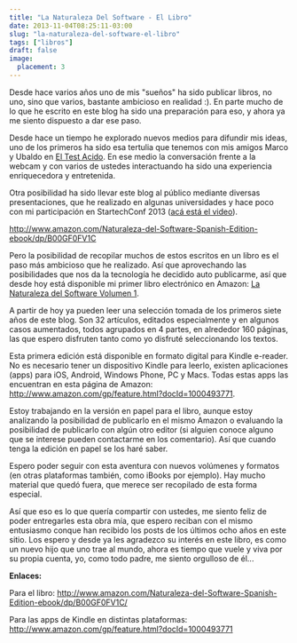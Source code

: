 ```yaml
---
title: "La Naturaleza Del Software - El Libro"
date: 2013-11-04T08:25:11-03:00
slug: "la-naturaleza-del-software-el-libro"
tags: ["libros"]
draft: false
image:
  placement: 3
---
```


Desde hace varios años uno de mis "sueños" ha sido publicar libros, no
uno, sino que varios, bastante ambicioso en realidad :). En parte mucho
de lo que he escrito en este blog ha sido una preparación para eso, y
ahora ya me siento dispuesto a dar ese paso.

Desde hace un tiempo he explorado nuevos medios para difundir mis ideas,
uno de los primeros ha sido esa tertulia que tenemos con mis amigos
Marco y Ubaldo en [El Test Acido](http://www.eltestacido.cl). En ese
medio la conversación frente a la webcam y con varios de ustedes
interactuando ha sido una experiencia enriquecedora y entretenida.

Otra posibilidad ha sido llevar este blog al público mediante diversas
presentaciones, que he realizado en algunas universidades y hace poco
con mi participación en StartechConf 2013 ([acá está el video](https://vimeo.com/77928658)).

<http://www.amazon.com/Naturaleza-del-Software-Spanish-Edition-ebook/dp/B00GF0FV1C>

Pero la posibilidad de recopilar muchos de estos escritos en un libro es
el paso más ambicioso que he realizado. Así que aprovechando las
posibilidades que nos da la tecnología he decidido auto publicarme, así
que desde hoy está disponible mi primer libro electrónico en Amazon: 
[La Naturaleza del Software Volumen 1](http://www.amazon.com/Naturaleza-del-Software-Spanish-Edition-ebook/dp/B00GF0FV1C).

A partir de hoy ya pueden leer una selección tomada de los primeros
siete años de este blog. Son 32 artículos, editados especialmente y en
algunos casos aumentados, todos agrupados en 4 partes, en alrededor 160
páginas, las que espero disfruten tanto como yo disfruté seleccionando
los textos.

Esta primera edición está disponible en formato digital para Kindle
e-reader. No es necesario tener un dispositivo Kindle para leerlo,
existen aplicaciones (apps) para iOS, Android, Windows Phone, PC y Macs.
Todas estas apps las encuentran en esta página de Amazon:
<http://www.amazon.com/gp/feature.html?docId=1000493771>.

Estoy trabajando en la versión en papel para el libro, aunque estoy
analizando la posibilidad de publicarlo en el mismo Amazon o evaluando
la posibilidad de publicarlo con algún otro editor (si alguien conoce
alguno que se interese pueden contactarme en los comentario). Así que
cuando tenga la edición en papel se los haré saber.

Espero poder seguir con esta aventura con nuevos volúmenes y formatos
(en otras plataformas también, como iBooks por ejemplo). Hay mucho
material que quedó fuera, que merece ser recopilado de esta forma
especial.

Así que eso es lo que quería compartir con ustedes, me siento feliz de
poder entregarles esta obra mía, que espero reciban con el mismo
entusiasmo conque han recibido los posts de los últimos ocho años en
este sitio. Los espero y desde ya les agradezco su interés en este
libro, es como un nuevo hijo que uno trae al mundo, ahora es tiempo que
vuele y viva por su propia cuenta, yo, como todo padre, me siento
orgulloso de él\...

**Enlaces:**

Para el libro:
<http://www.amazon.com/Naturaleza-del-Software-Spanish-Edition-ebook/dp/B00GF0FV1C/>

Para las apps de Kindle en distintas plataformas:
<http://www.amazon.com/gp/feature.html?docId=1000493771>
